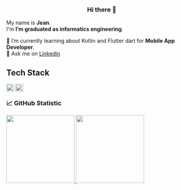 <div align = center>
<h3>Hi there 👋</h3>
</div>

My name is **Jean**.\
I'm **I’m graduated as informatics engineering**.
<!--I'm **I’m graduated as informatics engineering** at Politeknik Caltex Riau.\-->
🌱 I’m currently learning about Kotlin and Flutter dart for **Mobile App Developer**.\
💬 Ask me on [Linkedin](https://www.linkedin.com/in/jean-n-el/)

## Tech Stack
<a href="https://kotlinlang.org/"><img align="left" alt="Kotlin" title="Kotlin" width="21px" src="https://upload.wikimedia.org/wikipedia/commons/thumb/7/74/Kotlin_Icon.png/600px-Kotlin_Icon.png" /></a>
<a href="https://flutter.dev/"><img align="left" alt="Flutter" title="Flutter" width="21px"
src="https://www.vectorlogo.zone/logos/flutterio/flutterio-icon.svg" /></a>
<br>

### 📈 GitHub Statistic
<p align="left">
<a href="https://github.com/jeanjinmo">
  <img height="180em" src="https://github-readme-stats-eight-theta.vercel.app/api?username=jeanjinmo&show_icons=true&theme=algolia&include_all_commits=true&count_private=true"/>
  <img height="180em" src="https://github-readme-stats-eight-theta.vercel.app/api/top-langs/?username=jeanjinmo&layout=compact&langs_count=8&theme=algolia"/>
</a>
</p>



<!--
**Jeanjinmo/jeanjinmo** is a ✨ _special_ ✨ repository because its `README.md` (this file) appears on your GitHub profile.

Here are some ideas to get you started:

- 🔭 I’m currently working on ...
- 🌱 I’m currently learning ...
- 👯 I’m looking to collaborate on ...
- 🤔 I’m looking for help with ...
- 💬 Ask me about ...
- 📫 How to reach me: ...
- 😄 Pronouns: ...
- ⚡ Fun fact: ...
-->
